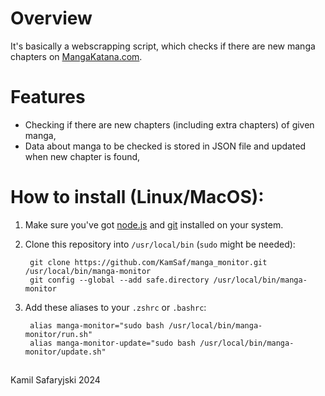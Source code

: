 # Overview

It's basically a webscrapping script, which checks if there are new manga chapters on <a href="https://mangakatana.com/">MangaKatana.com<a/>.


# Features

- Checking if there are new chapters (including extra chapters) of given manga,
- Data about manga to be checked is stored in JSON file and updated when new chapter is found,


# How to install (Linux/MacOS):

1. Make sure you've got <a href="https://nodejs.org/en">node.js</a> and <a href="https://git-scm.com">git</a> installed on your system.

2. Clone this repository into ```/usr/local/bin``` (```sudo``` might be needed):

        git clone https://github.com/KamSaf/manga_monitor.git /usr/local/bin/manga-monitor
        git config --global --add safe.directory /usr/local/bin/manga-monitor

3. Add these aliases to your ```.zshrc``` or ```.bashrc```:

        alias manga-monitor="sudo bash /usr/local/bin/manga-monitor/run.sh"
        alias manga-monitor-update="sudo bash /usr/local/bin/manga-monitor/update.sh"

##

Kamil Safaryjski 2024
